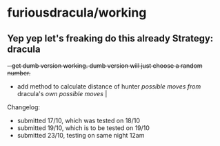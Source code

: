 furiousdracula/working
==============

Yep yep let's freaking do this already
Strategy:
dracula
----------------
~~- get dumb version working. dumb version will just choose a random number.~~
- add method to calculate distance of hunter *possible moves from* dracula's *own possible moves* | 


Changelog:
- submitted 17/10, which was tested on 18/10
- submitted 19/10, which is to be tested on 19/10
- submitted 23/10, testing on same night 12am
